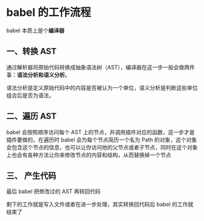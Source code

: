 # babel 的工作流程

babel 本质上是个**编译器**

## 一、转换 AST

通过解析器将原始代码转换成抽象语法树（AST），编译器在这一步一般会做两件事：**语法分析和语义分析**。

语法分析是定义原始代码中的内容是否被认为一个单位，语义分析是判断这些单位组合后是否为语法，

## 二、遍历 AST

babel 会按照顺序访问每个 AST 上的节点，并调用插件对应的函数，这一步才是插件要做的，在遍历时 babel 会为每个节点简历一个名为 Path 的对象，这个对象会包含这个节点的信息，也可以让你访问他的父节点或者子节点，同时在这个对象上也会有各种方法让你来修改节点的内容和结构，从而替换掉一个节点

## 三、 产生代码

最后 babel 把修改过的 AST 再转回代码

剩下的工作就是写入文件或者在进一步处理，其实转换回代码后 babel 的工作就结束了
